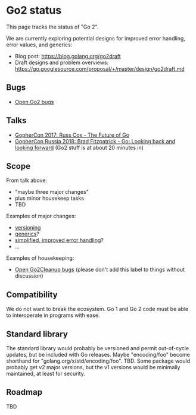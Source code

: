 # Go2 status

This page tracks the status of "Go 2".

We are currently exploring potential designs for improved error handling, error values, and generics:

* Blog post: https://blog.golang.org/go2draft
* Draft designs and problem overviews: https://go.googlesource.com/proposal/+/master/design/go2draft.md

## Bugs

* [Open Go2 bugs](https://github.com/golang/go/issues?q=is%3Aissue+is%3Aopen+label%3AGo2)

## Talks

* [GopherCon 2017: Russ Cox - The Future of Go](https://www.youtube.com/watch?v=0Zbh_vmAKvk) 
* [GopherCon Russia 2018: Brad Fitzpatrick - Go: Looking back and looking forward](https://www.youtube.com/watch?v=ZCB-g2B4Y5A) (Go2 stuff is at about 20 minutes in)

## Scope

From talk above:

* "maybe three major changes"
* plus minor housekeep tasks
* TBD

Examples of major changes:

* [versioning](https://github.com/golang/go/issues/24301)
* [generics](https://github.com/golang/go/issues/15292)?
* [simplified, improved error handling](https://github.com/golang/go/issues/21161)?
* ...

Examples of housekeeping:

* [Open Go2Cleanup bugs](https://github.com/golang/go/issues?q=is%3Aissue+is%3Aopen+label%3AGo2Cleanup) (please don't add this label to things without discussion)

## Compatibility

We do not want to break the ecosystem. Go 1 and Go 2 code must be able to interoperate in programs with ease.

## Standard library

The standard library would probably be versioned and permit out-of-cycle updates, but be included with Go releases. Maybe "encoding/foo" become shorthand for "golang.org/x/std/encoding/foo". TBD. Some package would probably get v2 major versions, but the v1 versions would be minimally maintained, at least for security.

## Roadmap

TBD